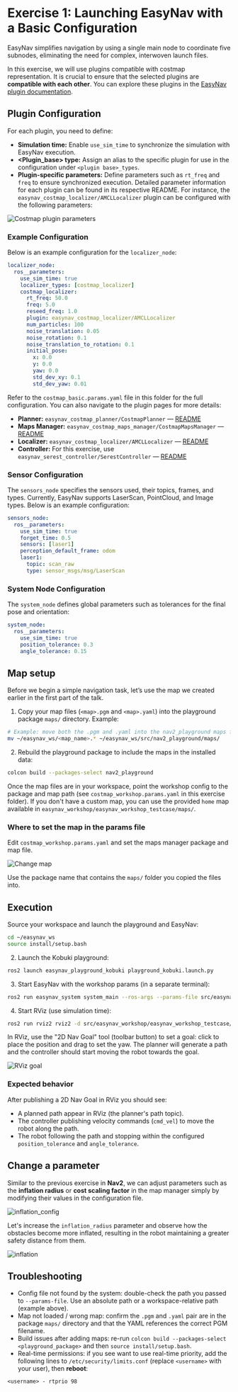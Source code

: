 # Exercise 1: Launching EasyNav with a Basic Configuration

EasyNav simplifies navigation by using a single main node to coordinate five subnodes, eliminating the need for complex, interwoven launch files.

In this exercise, we will use plugins compatible with costmap representation. It is crucial to ensure that the selected plugins are **compatible with each other**. You can explore these plugins in the [EasyNav plugin documentation](https://easynavigation.github.io/plugins/index.html).

## Plugin Configuration

For each plugin, you need to define:
- **Simulation time:** Enable `use_sim_time` to synchronize the simulation with EasyNav execution.
- **<Plugin_base> type:** Assign an alias to the specific plugin for use in the configuration under `<plugin base>_types`.
- **Plugin-specific parameters:** Define parameters such as `rt_freq` and `freq` to ensure synchronized execution. Detailed parameter information for each plugin can be found in its respective README. For instance, the `easynav_costmap_localizer/AMCLLocalizer` plugin can be configured with the following parameters:

![Costmap plugin parameters](img/costmap_plugin_params.png)

### Example Configuration

Below is an example configuration for the `localizer_node`:

```yaml
localizer_node:
  ros__parameters:
    use_sim_time: true
    localizer_types: [costmap_localizer]
    costmap_localizer:
      rt_freq: 50.0
      freq: 5.0
      reseed_freq: 1.0
      plugin: easynav_costmap_localizer/AMCLLocalizer
      num_particles: 100
      noise_translation: 0.05
      noise_rotation: 0.1
      noise_translation_to_rotation: 0.1
      initial_pose:
        x: 0.0
        y: 0.0
        yaw: 0.0
        std_dev_xy: 0.1
        std_dev_yaw: 0.01
```

Refer to the `costmap_basic.params.yaml` file in this folder for the full configuration. You can also navigate to the plugin pages for more details:
- **Planner:** `easynav_costmap_planner/CostmapPlanner` — [README](https://github.com/EasyNavigation/easynav_plugins/blob/jazzy/planners/easynav_costmap_planner/README.md)
- **Maps Manager:** `easynav_costmap_maps_manager/CostmapMapsManager` — [README](https://github.com/EasyNavigation/easynav_plugins/tree/jazzy/maps_managers/easynav_costmap_maps_manager/README.md)
- **Localizer:** `easynav_costmap_localizer/AMCLLocalizer` — [README](https://github.com/EasyNavigation/easynav_plugins/blob/jazzy/localizers/easynav_costmap_localizer/README.md)
- **Controller:** For this exercise, use `easynav_serest_controller/SerestController` — [README](https://github.com/EasyNavigation/easynav_plugins/tree/jazzy/controllers/easynav_serest_controller/README.md)

### Sensor Configuration

The `sensors_node` specifies the sensors used, their topics, frames, and types. Currently, EasyNav supports LaserScan, PointCloud, and Image types. Below is an example configuration:

```yaml
sensors_node:
  ros__parameters:
    use_sim_time: true
    forget_time: 0.5
    sensors: [laser1]
    perception_default_frame: odom
    laser1:
      topic: scan_raw
      type: sensor_msgs/msg/LaserScan
```

### System Node Configuration

The `system_node` defines global parameters such as tolerances for the final pose and orientation:

```yaml
system_node:
  ros__parameters:
    use_sim_time: true
    position_tolerance: 0.3
    angle_tolerance: 0.15
```

## Map setup

Before we begin a simple navigation task, let’s use the map we created earlier in the first part of the talk.

1. Copy your map files (`<map>.pgm` and `<map>.yaml`) into the playground package `maps/` directory. Example:
```bash
# Example: move both the .pgm and .yaml into the nav2_playground maps folder
mv ~/easynav_ws/<map_name>.* ~/easynav_ws/src/nav2_playground/maps/
```

2. Rebuild the playground package to include the maps in the installed data:
```bash
colcon build --packages-select nav2_playground
```

Once the map files are in your workspace, point the workshop config to the package and map path (see `costmap_workshop.params.yaml` in this exercise folder). If you don't have a custom map, you can use the provided `home` map available in `easynav_workshop/easynav_workshop_testcase/maps/`.


### Where to set the map in the params file

Edit `costmap_workshop.params.yaml` and set the maps manager package and map file. 

![Change map](img/change_map.png)

Use the package name that contains the `maps/` folder you copied the files into.

## Execution

Source your workspace and launch the playground and EasyNav:

```bash
cd ~/easynav_ws
source install/setup.bash
```

2. Launch the Kobuki playground:
```bash
ros2 launch easynav_playground_kobuki playground_kobuki.launch.py
```

3. Start EasyNav with the workshop params (in a separate terminal):
```bash
ros2 run easynav_system system_main --ros-args --params-file src/easynav_workshop/easynav_workshop_testcase/exercises/1.basic_config/costmap_workshop.params.yaml 
```

4. Start RViz (use simulation time):
```bash
ros2 run rviz2 rviz2 -d src/easynav_workshop/easynav_workshop_testcase/rviz/costmap.rviz --ros-args -p use_sim_time:=true
```

In RViz, use the "2D Nav Goal" tool (toolbar button) to set a goal: click to place the position and drag to set the yaw. The planner will generate a path and the controller should start moving the robot towards the goal.

![RViz goal](img/rviz.png)


### Expected behavior

After publishing a 2D Nav Goal in RViz you should see:
- A planned path appear in RViz (the planner's path topic).
- The controller publishing velocity commands (`cmd_vel`) to move the robot along the path.
- The robot following the path and stopping within the configured `position_tolerance` and `angle_tolerance`.

## Change a parameter

Similar to the previous exercise in **Nav2**, we can adjust parameters such as the **inflation radius** or **cost scaling factor** in the map manager simply by modifying their values in the configuration file.

![inflation_config](img/inflation_config.png)

Let's increase the `inflation_radius` parameter and observe how the obstacles become more inflated, resulting in the robot maintaining a greater safety distance from them.

![inflation](img/inflation.png)

## Troubleshooting

- Config file not found by the system: double-check the path you passed to `--params-file`. Use an absolute path or a workspace-relative path (example above).
- Map not loaded / wrong map: confirm the `.pgm` and `.yaml` pair are in the package `maps/` directory and that the YAML references the correct PGM filename.
- Build issues after adding maps: re-run `colcon build --packages-select <playground_package>` and then `source install/setup.bash`.
- Real-time permissions: if you see want to use real-time priority, add the following lines to `/etc/security/limits.conf` (replace `<username>` with your user), then **reboot**:

```text
<username> - rtprio 98
```
